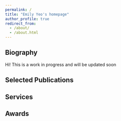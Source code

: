 ```yaml
---
permalink: /
title: "Emily Yeo's homepage"
author_profile: true
redirect_from: 
  - /about/
  - /about.html
---
```


  
Biography
------
Hi! 
This is a work in progress and will be updated soon 


Selected Publications
------


Services
------


Awards
------
